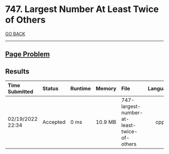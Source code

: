 # 747. Largest Number At Least Twice of Others

[GO BACK](../README.md)

___

## [Page Problem](https://leetcode.com/problems/largest-number-at-least-twice-of-others/)

## Results

| Time Submitted   | Status   | Runtime | Memory  | File                                        | Language |
| :--------------- | :------- | :------ | :------ | :------------------------------------------ | :------: |
| 02/19/2022 22:34 | Accepted | 0 ms    | 10.9 MB | 747-largest-number-at-least-twice-of-others |   cpp    |
